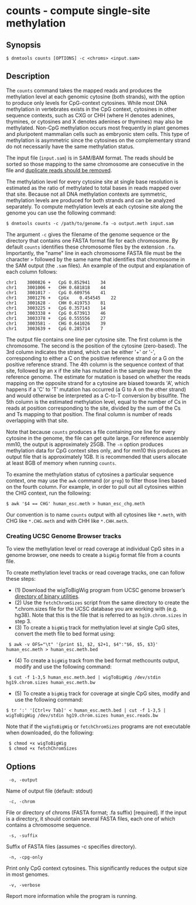 # counts - compute single-site methylation

## Synopsis
```
$ dnmtools counts [OPTIONS] -c <chroms> <input.sam>
```


## Description

The `counts` command takes the mapped reads and produces the
methylation level at each genomic cytosine (both strands), with the
option to produce only levels for CpG-context cytosines.  While most
DNA methylation in vertebrates exists in the CpG context, cytosines in
other sequence contexts, such as CXG or CHH (where H denotes adenines,
thymines, or cytosines and X denotes adenines or thymines) may also be
methylated. Non-CpG methylation occurs most frequently in plant
genomes and pluripotent mammalian cells such as embryonic stem cells.
This type of methylation is asymmetric since the cytosines on the
complementary strand do not necessarily have the same methylation
status.

The input file (`input.sam`) is in SAM/BAM format. The reads should be
sorted so those mapping to the same chromosome are consecutive in the
file and [duplicate reads should be removed](../uniq).

The methylation level for every cytosine site at single base
resolution is estimated as the ratio of methylated to total bases in
reads mapped over that site. Because not all DNA methylation contexts
are symmetric, methylation levels are produced for both strands and
can be analyzed separately. To compute methylation levels at each
cytosine site along the genome you can use the following command:

```
$ dnmtools counts -c /path/to/genome.fa -o output.meth input.sam
```

The argument `-c` gives the filename of the genome sequence or the
directory that contains one FASTA format file for each chromosome. By
default `counts` identifies these chromosome files by the extension
`.fa`. Importantly, the "name" line in each chromosome FASTA file must
be the character `>` followed by the same name that identifies that
chromosome in the SAM output (the `.sam` files). An example of the
output and explanation of each column follows:

```
chr1    3000826 +   CpG 0.852941    34
chr1    3001006 +   CHH 0.681818    44
chr1    3001017 -   CpG 0.609756    41
chr1    3001276 +   CpGx    0.454545    22
chr1    3001628 -   CHH 0.419753    81
chr1    3003225 +   CpG 0.357143    14
chr1    3003338 +   CpG 0.673913    46
chr1    3003378 +   CpG 0.555556    27
chr1    3003581 -   CHG 0.641026    39
chr1    3003639 +   CpG 0.285714    7
```

The output file contains one line per cytosine site. The first column
is the chromosome. The second is the position of the cytosine
(zero-based). The 3rd column indicates the strand, which can be either
'+' or '-', corresponding to either a C on the positive reference
strand or a G on the positive reference strand. The 4th column is the
sequence context of that site, followed by an x if the site has
mutated in the sample away from the reference genome. The estimate for
mutation is based on whether the reads mapping on the opposite strand
for a cytosine are biased towards 'A', which happens if a 'C' to 'T'
mutation has occurred (a G to A on the other strand) and would
otherwise be interpreted as a C-to-T conversion by bisulfite. The 5th
column is the estimated methylation level, equal to the number of Cs
in reads at position corresponding to the site, divided by the sum of
the Cs and Ts mapping to that position. The final column is number of
reads overlapping with that site.

Note that because `counts` produces a file containing one line for
every cytosine in the genome, the file can get quite large. For
reference assembly mm10, the output is approximately 25GB. The `-n`
option produces methylation data for CpG context sites only, and for
mm10 this produces an output file that is approximately 1GB. It is
recommended that users allocate at least 8GB of memory when running
`counts`.

To examine the methylation status of cytosines a particular sequence
context, one may use the `awk` command (or `grep`) to filter those
lines based on the fourth column. For example, in order to pull out
all cytosines within the CHG context, run the following:

```
$ awk '$4 == CHG' human_esc.meth > human_esc_chg.meth
```

Our convention is to name `counts` output with all cytosines like
`*.meth`, with CHG like `*.CHG.meth` and with CHH like `*.CHH.meth`.

### Creating UCSC Genome Browser tracks

To view the methylation level or read coverage at individual CpG sites
in a genome browser, one needs to create a `bigWig` format file from a
counts file.

To create methylation level tracks or read coverage tracks, one can
follow these steps:

* (1) Download the wigToBigWig program from UCSC genome browser’s
  [directory of binary utilities](http://hgdownload.cse.ucsc.edu/admin/exe/).
* (2) Use the `fetchChromSizes` script from the same directory to
  create the \*.chrom.sizes file for the UCSC database you are
  working with (e.g. hg38). Note that this is the file that is
  referred to as `hg19.chrom.sizes` in step 3.
* (3) To create a `bigWig` track for methylation level at single CpG sites,
  convert the meth file to bed format using:
```
 $ awk -v OFS="\t" '{print $1, $2, $2+1, $4":"$6, $5, $3}' human_esc.meth > human_esc.meth.bed
```
* (4) To create a `bigWig` track from the bed format methcounts
  output, modify and use the following command:
```
 $ cut -f 1-3,5 human_esc.meth.bed | wigToBigWig /dev/stdin hg19.chrom.sizes human_esc.meth.bw
```
* (5) To create a `bigWig` track for coverage at single CpG sites, modify
  and use the following command:
```
$ tr ':' '[Ctrl+v Tab]' < human_esc.meth.bed | cut -f 1-3,5 | wigToBigWig /dev/stdin hg19.chrom.sizes human_esc.reads.bw
```

Note that if the `wigToBigWig` or `fetchChromSizes` programs are not
executable when downloaded, do the following:

```
 $ chmod +x wigToBigWig
 $ chmod +x fetchChromSizes
```

## Options

```
 -o, -output
```

Name of output file (default: stdout)

```
 -c, -chrom
```

File or directory of chroms (FASTA format; .fa suffix) [required].  If
the input is a directory, it should contain several FASTA files, each
one of which contains a chromosome sequence.

```
 -s, -suffix
```

Suffix of FASTA files (assumes -c specifies directory).

```
 -n, -cpg-only
```

Print only CpG context cytosines. This significantly reduces the
output size in most genomes.

```
 -v, -verbose
```

Report more information while the program is running.
